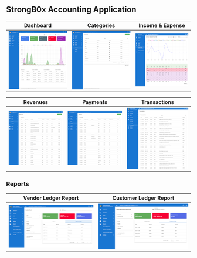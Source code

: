 ## StrongB0x Accounting Application

| Dashboard | Categories | Income & Expense |
|-----------|------------|------------------|
| ![Dashboard](./preview/home.png) | ![Categories](./preview/categories.png) | ![Income & Expense](./preview/fiscal.png) |

| Revenues | Payments | Transactions |
|----------|----------|--------------|
|![Revenues](./preview/revenues.png)|![Payments](./preview/payments.png)|![Transactions](./preview/transactions.png)|

### Reports

| Vendor Ledger Report | Customer Ledger Report |
|---------------|-----------------|
|![Vendor Ledger Report](./preview/vendor.png)|![Customer Ledger Report](./preview/customer.png)|
